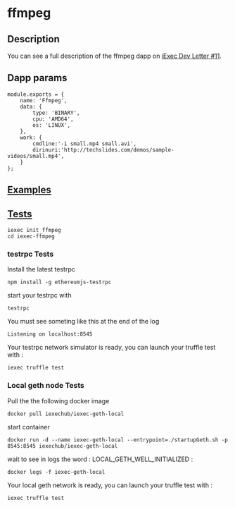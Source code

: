 # ffmpeg

## Description

You can see a full description of the ffmpeg dapp on [iExec Dev Letter #11](https://medium.com/iex-ec/iexec-dev-letter-11-daad1c8b9b75).


## Dapp params


```
module.exports = {
    name: 'Ffmpeg',
    data: {
        type: 'BINARY',
        cpu: 'AMD64',
        os: 'LINUX',
    },
    work: {
        cmdline:'-i small.mp4 small.avi',
        dirinuri:'http://techslides.com/demos/sample-videos/small.mp4',
    }
};
```
## [Examples](./examples)


## [Tests](./test/ffmpeg.js)

```
iexec init ffmpeg
cd iexec-ffmpeg
```

### testrpc Tests

Install the latest testrpc
```
npm install -g ethereumjs-testrpc

```
start your testrpc with
```
testrpc
```
You must see someting like this at the end of the log

```
Listening on localhost:8545
```
Your testrpc network simulator is ready, you can launch your truffle test with :
```
iexec truffle test
```

### Local geth node Tests

Pull the the following docker image
```
docker pull iexechub/iexec-geth-local
```
start container
```
docker run -d --name iexec-geth-local --entrypoint=./startupGeth.sh -p 8545:8545 iexechub/iexec-geth-local
```
wait to see in logs the word : LOCAL_GETH_WELL_INITIALIZED :
```
docker logs -f iexec-geth-local
```
Your local geth network is ready, you can launch your truffle test with :
```
iexec truffle test
```
